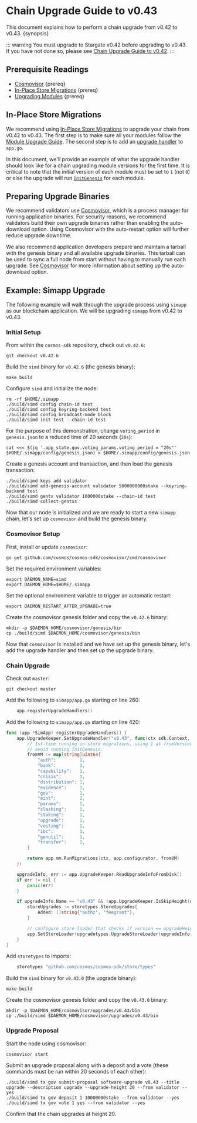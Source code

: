 <!--
order: 1
-->

# Chain Upgrade Guide to v0.43

This document explains how to perform a chain upgrade from v0.42 to v0.43. {synopsis}

::: warning
You must upgrade to Stargate v0.42 before upgrading to v0.43. If you have not done so, please see [Chain Upgrade Guide to v0.42](/v0.42/migrations/chain-upgrade-guide-040.html).
:::

## Prerequisite Readings

- [Cosmovisor](../run-node/cosmovisor.html) {prereq}
- [In-Place Store Migrations](../core/upgrade.html) {prereq}
- [Upgrading Modules](../building-modules/upgrade.html) {prereq}

## In-Place Store Migrations

We recommend using [In-Place Store Migrations](../core/upgrade.html) to upgrade your chain from v0.42 to v0.43. The first step is to make sure all your modules follow the [Module Upgrade Guide](../building-modules/upgrade.html). The second step is to add an [upgrade handler](../core/upgrade.html#running-migrations) to `app.go`.

In this document, we'll provide an example of what the upgrade handler should look like for a chain upgrading module versions for the first time. It is critical to note that the initial version of each module must be set to `1` (not `0`) or else the upgrade will run [`InitGenesis`](../building-modules/genesis.html#initgenesis) for each module.

## Preparing Upgrade Binaries

We recommend validators use [Cosmovisor](../run-node/cosmovisor.html), which is a process manager for running application binaries. For security reasons, we recommend validators build their own upgrade binaries rather than enabling the auto-download option. Using Cosmovisor with the auto-restart option will further reduce upgrade downtime.

We also recommend application developers prepare and maintain a tarball with the genesis binary and all available upgrade binaries. This tarball can be used to sync a full node from start without having to manually run each upgrade. See [Cosmovisor](../run-node/cosmovisor.html) for more information about setting up the auto-download option.

## Example: Simapp Upgrade

The following example will walk through the upgrade process using `simapp` as our blockchain application. We will be upgrading `simapp` from v0.42 to v0.43.
 
### Initial Setup

From within the `cosmos-sdk` repository, check out `v0.42.6`:

```
git checkout v0.42.6
```

Build the `simd` binary for `v0.42.6` (the genesis binary):

```
make build
```

Configure `simd` and initialize the node:

<!-- TODO: init does not read chain-id from config -->

```
rm -rf $HOME/.simapp
./build/simd config chain-id test
./build/simd config keyring-backend test
./build/simd config broadcast-mode block
./build/simd init test --chain-id test
```

For the purpose of this demonstration, change `voting_period` in `genesis.json` to a reduced time of 20 seconds (`20s`):

```
cat <<< $(jq '.app_state.gov.voting_params.voting_period = "20s"' $HOME/.simapp/config/genesis.json) > $HOME/.simapp/config/genesis.json
```

Create a genesis account and transaction, and then load the genesis transaction:

<!-- TODO: add-genesis-account does not read keyring-backend from config -->
<!-- TODO: gentx does not read chain-id from config -->

```
./build/simd keys add validator
./build/simd add-genesis-account validator 5000000000stake --keyring-backend test
./build/simd gentx validator 1000000stake --chain-id test
./build/simd collect-gentxs
```

Now that our node is initialized and we are ready to start a new `simapp` chain, let's set up `cosmovisor` and build the genesis binary.

### Cosmovisor Setup

First, install or update `cosmovisor`:

```
go get github.com/cosmos/cosmos-sdk/cosmovisor/cmd/cosmovisor
```

Set the required environment variables:

```
export DAEMON_NAME=simd
export DAEMON_HOME=$HOME/.simapp
```

Set the optional environment variable to trigger an automatic restart:

```
export DAEMON_RESTART_AFTER_UPGRADE=true
```

Create the cosmovisor genesis folder and copy the `v0.42.6` binary:

```
mkdir -p $DAEMON_HOME/cosmovisor/genesis/bin
cp ./build/simd $DAEMON_HOME/cosmovisor/genesis/bin
```

Now that `cosmovisor` is installed and we have set up the genesis binary, let's add the upgrade handler and then set up the upgrade binary.

### Chain Upgrade

<!-- TODO: update master to v0.43.0 -->

Check out `master`:

```
git checkout master
```

Add the following to `simapp/app.go` starting on line 260:

```go
	app.registerUpgradeHandlers()
```

Add the following to `simapp/app.go` starting on line 420:

```go
func (app *SimApp) registerUpgradeHandlers() {
	app.UpgradeKeeper.SetUpgradeHandler("v0.43", func(ctx sdk.Context, plan upgradetypes.Plan, _ module.VersionMap) (module.VersionMap, error) {
		// 1st-time running in-store migrations, using 1 as fromVersion to
		// avoid running InitGenesis.
		fromVM := map[string]uint64{
			"auth":         1,
			"bank":         1,
			"capability":   1,
			"crisis":       1,
			"distribution": 1,
			"evidence":     1,
			"gov":          1,
			"mint":         1,
			"params":       1,
			"slashing":     1,
			"staking":      1,
			"upgrade":      1,
			"vesting":      1,
			"ibc":          1,
			"genutil":      1,
			"transfer":     1,
		}

		return app.mm.RunMigrations(ctx, app.configurator, fromVM)
	})

	upgradeInfo, err := app.UpgradeKeeper.ReadUpgradeInfoFromDisk()
	if err != nil {
		panic(err)
	}

	if upgradeInfo.Name == "v0.43" && !app.UpgradeKeeper.IsSkipHeight(upgradeInfo.Height) {
		storeUpgrades := storetypes.StoreUpgrades{
			Added: []string{"authz", "feegrant"},
		}

		// configure store loader that checks if version == upgradeHeight and applies store upgrades
		app.SetStoreLoader(upgradetypes.UpgradeStoreLoader(upgradeInfo.Height, &storeUpgrades))
	}
}
```

Add `storetypes` to imports:

```go
	storetypes "github.com/cosmos/cosmos-sdk/store/types"
```

Build the `simd` binary for `v0.43.0` (the upgrade binary):

```
make build
```

Create the cosmovisor genesis folder and copy the `v0.43.0` binary:

```
mkdir -p $DAEMON_HOME/cosmovisor/upgrades/v0.43/bin
cp ./build/simd $DAEMON_HOME/cosmovisor/upgrades/v0.43/bin
```

### Upgrade Proposal

Start the node using cosmovisor:

```
cosmovisor start
```

Submit an upgrade proposal along with a deposit and a vote (these commands must be run within 20 seconds of each other):

```
./build/simd tx gov submit-proposal software-upgrade v0.43 --title upgrade --description upgrade --upgrade-height 20 --from validator --yes
./build/simd tx gov deposit 1 10000000stake --from validator --yes
./build/simd tx gov vote 1 yes --from validator --yes
```

Confirm that the chain upgrades at height 20.